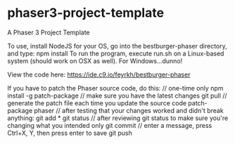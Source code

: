 # phaser3-project-template
A Phaser 3 Project Template

 To use, install NodeJS for your OS, go into the bestburger-phaser directory, and type: npm install
 To run the program, execute run.sh on a Linux-based system (should work on OSX as well). For Windows...dunno!
 
 View the code here:
 https://ide.c9.io/feyrkh/bestburger-phaser
 
 If you have to patch the Phaser source code, do this:
 // one-time only
 npm install -g patch-package
 // make sure you have the latest changes
 git pull
 // generate the patch file each time you update the source code
 patch-package phaser
 // after testing that your changes worked and didn't break anything:
 git add *
 git status
 // after reviewing git status to make sure you're changing what you intended only
 git commit
 // enter a message, press Ctrl+X, Y, then press enter to save
 git push
 